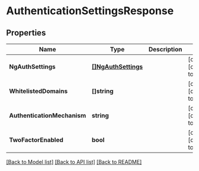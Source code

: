 # AuthenticationSettingsResponse

## Properties
Name | Type | Description | Notes
------------ | ------------- | ------------- | -------------
**NgAuthSettings** | [**[]NgAuthSettings**](NGAuthSettings.md) |  | [optional] [default to null]
**WhitelistedDomains** | **[]string** |  | [optional] [default to null]
**AuthenticationMechanism** | **string** |  | [optional] [default to null]
**TwoFactorEnabled** | **bool** |  | [optional] [default to null]

[[Back to Model list]](../README.md#documentation-for-models) [[Back to API list]](../README.md#documentation-for-api-endpoints) [[Back to README]](../README.md)

